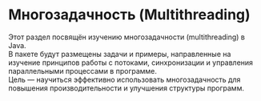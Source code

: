 # Многозадачность (Multithreading)

Этот раздел посвящён изучению многозадачности (multithreading) в Java.  
В пакете будут размещены задачи и примеры, направленные на изучение принципов работы с потоками, синхронизации и управления параллельными процессами в программе.  
Цель — научиться эффективно использовать многозадачность для повышения производительности и улучшения структуры программ.